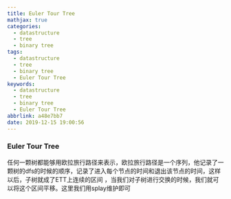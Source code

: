 ```yaml
---
title: Euler Tour Tree
mathjax: true
categories:
  - datastructure
  - tree
  - binary tree
tags:
  - datastructure
  - tree
  - binary tree
  - Euler Tour Tree
keywords:
  - datastructure
  - tree
  - binary tree
  - Euler Tour Tree
abbrlink: a48e7bb7
date: 2019-12-15 19:00:56
---
```


### Euler Tour Tree
任何一颗树都能够用欧拉旅行路径来表示，欧拉旅行路径是一个序列，他记录了一颗树的dfs的时候的顺序，记录了进入每个节点的时间和退出该节点的时间，这样以后，子树就成了ETT上连续的区间
，当我们对子树进行交换的时候，我们就可以将这个区间平移。这里我们用splay维护即可

